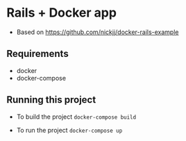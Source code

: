# Rails + Docker app

- Based on https://github.com/nickjj/docker-rails-example

## Requirements

- docker
- docker-compose

## Running this project

- To build the project
  `docker-compose build`

- To run the project
  `docker-compose up`

